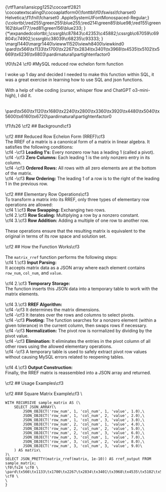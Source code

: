 {\rtf1\ansi\ansicpg1252\cocoartf2821
\cocoatextscaling0\cocoaplatform0{\fonttbl\f0\fswiss\fcharset0 Helvetica;\f1\fnil\fcharset0 .AppleSystemUIFontMonospaced-Regular;}
{\colortbl;\red255\green255\blue255;\red214\green85\blue98;\red155\green162\blue177;\red81\green156\blue233;
}
{\*\expandedcolortbl;;\cssrgb\c87843\c42353\c45882;\cssrgb\c67059\c69804\c74902;\cssrgb\c38039\c68235\c93333;
}
\margl1440\margr1440\vieww11520\viewh8400\viewkind0
\pard\tx566\tx1133\tx1700\tx2267\tx2834\tx3401\tx3968\tx4535\tx5102\tx5669\tx6236\tx6803\pardirnatural\partightenfactor0

\f0\fs24 \cf0 #MySQL reduced row echelon form function\
\
I woke up 1 day and decided I needed to make this function within SQL, it was a great exercise in learning how to use SQL and json functions. \
\
With a help of vibe coding (cursor, whisper flow and ChatGPT o3-mini-high), I did it. \
\
\
\pard\tx560\tx1120\tx1680\tx2240\tx2800\tx3360\tx3920\tx4480\tx5040\tx5600\tx6160\tx6720\pardirnatural\partightenfactor0

\f1\fs26 \cf2 ## Background\cf3 \
\
\cf2 ### Reduced Row Echelon Form (RREF)\cf3 \
The RREF of a matrix is a canonical form of a matrix in linear algebra. It satisfies the following conditions:\
\cf4 -\cf3  **Leading 1's:** Every nonzero row has a leading 1 (called a pivot).\
\cf4 -\cf3  **Zero Columns:** Each leading 1 is the only nonzero entry in its column.\
\cf4 -\cf3  **Ordered Rows:** All rows with all zero elements are at the bottom of the matrix.\
\cf4 -\cf3  **Row Ordering:** The leading 1 of a row is to the right of the leading 1 in the previous row.\
\
\cf2 ### Elementary Row Operations\cf3 \
To transform a matrix into its RREF, only three types of elementary row operations are allowed:\
\cf4 1.\cf3  **Row Swapping:** Exchanging two rows.\
\cf4 2.\cf3  **Row Scaling:** Multiplying a row by a nonzero constant.\
\cf4 3.\cf3  **Row Addition:** Adding a multiple of one row to another row.\
\
These operations ensure that the resulting matrix is equivalent to the original in terms of its row space and solution set.\
\
\cf2 ## How the Function Works\cf3 \
\
The `matrix_rref` function performs the following steps:\
\cf4 1.\cf3  **Input Parsing:**  \
   It accepts matrix data as a JSON array where each element contains `row_num`, `col_num`, and `value`.\
\
\cf4 2.\cf3  **Temporary Storage:**  \
   The function inserts this JSON data into a temporary table to work with the matrix elements.\
\
\cf4 3.\cf3  **RREF Algorithm:**  \
\cf4    -\cf3  It determines the matrix dimensions.\
\cf4    -\cf3  It iterates over the rows and columns to select pivots.\
\cf4    -\cf3  **Pivoting:** The function searches for a nonzero element (within a given tolerance) in the current column, then swaps rows if necessary.\
\cf4    -\cf3  **Normalization:** The pivot row is normalized by dividing by the pivot value.\
\cf4    -\cf3  **Elimination:** It eliminates the entries in the pivot column of all other rows using the allowed elementary operations.\
\cf4    -\cf3  A temporary table is used to safely extract pivot row values without causing MySQL errors related to reopening tables.\
\
\cf4 4.\cf3  **Output Construction:**  \
   Finally, the RREF matrix is reassembled into a JSON array and returned.\
\
\cf2 ## Usage Examples\cf3 \
\
\cf2 ### Square Matrix Example\cf3 \
```sql\
WITH RECURSIVE sample_matrix AS (\
    SELECT JSON_ARRAY(\
        JSON_OBJECT('row_num', 1, 'col_num', 1, 'value', 1.0),\
        JSON_OBJECT('row_num', 1, 'col_num', 2, 'value', 2.0),\
        JSON_OBJECT('row_num', 1, 'col_num', 3, 'value', 3.0),\
        JSON_OBJECT('row_num', 2, 'col_num', 1, 'value', 4.0),\
        JSON_OBJECT('row_num', 2, 'col_num', 2, 'value', 5.0),\
        JSON_OBJECT('row_num', 2, 'col_num', 3, 'value', 6.0),\
        JSON_OBJECT('row_num', 3, 'col_num', 1, 'value', 7.0),\
        JSON_OBJECT('row_num', 3, 'col_num', 2, 'value', 8.0),\
        JSON_OBJECT('row_num', 3, 'col_num', 3, 'value', 9.0)\
    ) AS matrix\
)\
SELECT JSON_PRETTY(matrix_rref(matrix, 1e-10)) AS rref_output FROM sample_matrix;
\f0\fs24 \cf0 \
\pard\tx566\tx1133\tx1700\tx2267\tx2834\tx3401\tx3968\tx4535\tx5102\tx5669\tx6236\tx6803\pardirnatural\partightenfactor0
\cf0 \
\
}